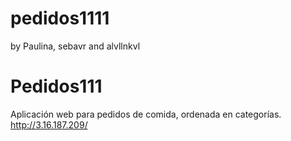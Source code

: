 # pedidos1111
by Paulina, sebavr and alvllnkvl
 
# Pedidos111

Aplicación web para pedidos de comida, ordenada en categorías.
http://3.16.187.209/
